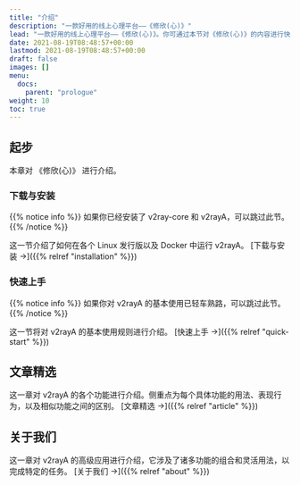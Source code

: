 ```yaml
---
title: "介绍"
description: "一款好用的线上心理平台——《修欣(心)》"
lead: "一款好用的线上心理平台——《修欣(心)》。你可通过本节对《修欣(心)》的内容进行快速预览。"
date: 2021-08-19T08:48:57+00:00
lastmod: 2021-08-19T08:48:57+00:00
draft: false
images: []
menu:
  docs:
    parent: "prologue"
weight: 10
toc: true
---
```


## 起步

本章对 《修欣(心)》 进行介绍。

### 下载与安装

{{% notice info %}}
如果你已经安装了 v2ray-core 和 v2rayA，可以跳过此节。
{{% /notice %}}

这一节介绍了如何在各个 Linux 发行版以及 Docker 中运行 v2rayA。 [下载与安装 →]({{% relref "installation" %}})

### 快速上手

{{% notice info %}}
如果你对 v2rayA 的基本使用已轻车熟路，可以跳过此节。
{{% /notice %}}

这一节将对 v2rayA 的基本使用规则进行介绍。 [快速上手 →]({{% relref "quick-start" %}})

## 文章精选

这一章对 v2rayA 的各个功能进行介绍。侧重点为每个具体功能的用法、表现行为，以及相似功能之间的区别。 [文章精选 →]({{% relref "article" %}})

## 关于我们

这一章对 v2rayA 的高级应用进行介绍，它涉及了诸多功能的组合和灵活用法，以完成特定的任务。 [关于我们 →]({{% relref "about" %}})
